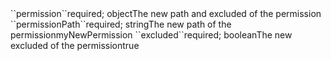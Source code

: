 <tr><td>``permission``</td><td>required; object</td><td>The new path and excluded of the permission</td><td></td><td></td></tr>

<tr><td>``permissionPath``</td><td>required; string</td><td>The new path of the permission</td><td>myNewPermission</td><td></td></tr>
<tr><td>``excluded``</td><td>required; boolean</td><td>The new excluded of the permission</td><td>true</td><td></td></tr>

 